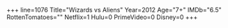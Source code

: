 +++
line=1076
Title="Wizards vs Aliens"
Year=2012
Age="7+"
IMDb="6.5"
RottenTomatoes=""
Netflix=1
Hulu=0
PrimeVideo=0
Disney=0
+++

